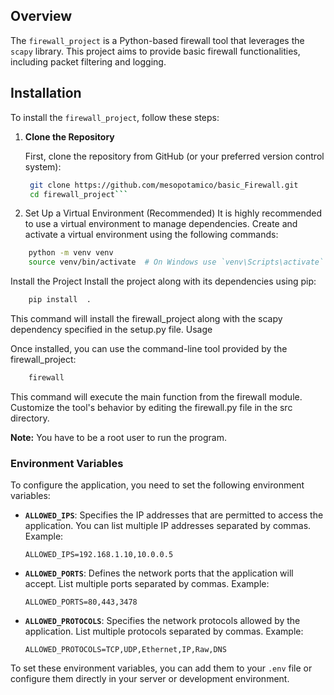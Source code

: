 ## Overview

The `firewall_project` is a Python-based firewall tool that leverages the `scapy` library. This project aims to provide basic firewall functionalities, including packet filtering and logging.

## Installation

To install the `firewall_project`, follow these steps:

1. **Clone the Repository**

   First, clone the repository from GitHub (or your preferred version control system):

   ```bash
    git clone https://github.com/mesopotamico/basic_Firewall.git
    cd firewall_project```

2. Set Up a Virtual Environment (Recommended)
It is highly recommended to use a virtual environment to manage dependencies. Create and activate a virtual environment using the following commands:
```bash
    python -m venv venv
    source venv/bin/activate  # On Windows use `venv\Scripts\activate`
```

Install the Project
Install the project along with its dependencies using pip:
```bash
    pip install  .
```

This command will install the firewall_project along with the scapy dependency specified in the setup.py file.
Usage

Once installed, you can use the command-line tool provided by the firewall_project:

```bash
    firewall
```

This command will execute the main function from the firewall module. Customize the tool's behavior by editing the firewall.py file in the src directory.

**Note:** You have to be a root user to run the program.


### Environment Variables

To configure the application, you need to set the following environment variables:

- **`ALLOWED_IPS`**: Specifies the IP addresses that are permitted to access the application. You can list multiple IP addresses separated by commas. Example:
  ```
  ALLOWED_IPS=192.168.1.10,10.0.0.5
  ```

- **`ALLOWED_PORTS`**: Defines the network ports that the application will accept. List multiple ports separated by commas. Example:
  ```
  ALLOWED_PORTS=80,443,3478
  ```

- **`ALLOWED_PROTOCOLS`**: Specifies the network protocols allowed by the application. List multiple protocols separated by commas. Example:
  ```
  ALLOWED_PROTOCOLS=TCP,UDP,Ethernet,IP,Raw,DNS
  ```

To set these environment variables, you can add them to your `.env` file or configure them directly in your server or development environment.

